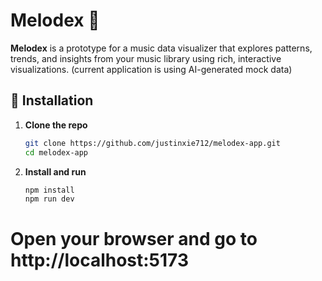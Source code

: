 # Melodex 🎵

**Melodex** is a prototype for a music data visualizer that explores patterns, trends, and insights from your music library using rich, interactive visualizations. (current application is using AI-generated mock data)

## 🚀 Installation

1. **Clone the repo**
   ```bash
   git clone https://github.com/justinxie712/melodex-app.git
   cd melodex-app

2. **Install and run**
   ```bash
   npm install
   npm run dev

# Open your browser and go to http://localhost:5173
